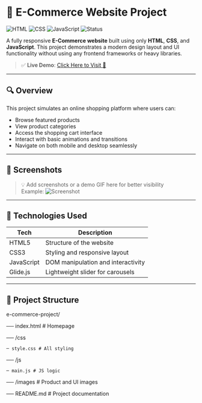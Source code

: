 # 🛒 E-Commerce Website Project

![HTML](https://img.shields.io/badge/HTML-5-orange?style=flat-square&logo=html5&logoColor=white)
![CSS](https://img.shields.io/badge/CSS-3-blue?style=flat-square&logo=css3&logoColor=white)
![JavaScript](https://img.shields.io/badge/JavaScript-ES6-yellow?style=flat-square&logo=javascript&logoColor=black)
![Status](https://img.shields.io/badge/Project-Live-green?style=flat-square)

A fully responsive **E-Commerce website** built using only **HTML**, **CSS**, and **JavaScript**. This project demonstrates a modern design layout and UI functionality without using any frontend frameworks or heavy libraries.

> ✅ **Live Demo**: [Click Here to Visit 🚀](https://e-commerce-hajipur.netlify.app)

---

## 🔍 Overview

This project simulates an online shopping platform where users can:

- Browse featured products
- View product categories
- Access the shopping cart interface
- Interact with basic animations and transitions
- Navigate on both mobile and desktop seamlessly

---

## 📸 Screenshots

> 💡 Add screenshots or a demo GIF here for better visibility  
> Example:
> ![Screenshot](screenshot.png)

---

## 🚀 Technologies Used

| Tech       | Description                        |
|------------|------------------------------------|
| HTML5      | Structure of the website           |
| CSS3       | Styling and responsive layout      |
| JavaScript | DOM manipulation and interactivity |
| Glide.js   | Lightweight slider for carousels   |

---

## 📁 Project Structure

e-commerce-project/

 ── index.html # Homepage

 ── /css

    ─ style.css # All styling
  
 ── /js
 
    ─ main.js # JS logic

 ── /images # Product and UI images

 ── README.md # Project documentation
